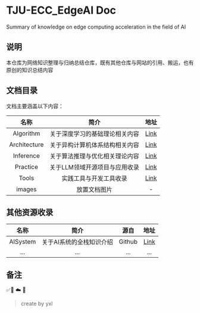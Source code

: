 # TJU-ECC_EdgeAI Doc

Summary of knowledge on edge computing acceleration in the field of AI


## 说明

本仓库为网络知识整理与归纳总结仓库，既有其他仓库与网站的引用、搬运，也有原创的知识总结内容




## 文档目录

文档主要涵盖以下内容：

| 名称  | 简介       | 地址    |
|:---:|:-----:|:---:|
| Algorithm | 关于深度学习的基础理论相关内容|[Link](./Algorithm/README.md)|
| Architecture | 关于异构计算机体系结构相关内容|[Link](./Architecture/README.md)|
| Inference | 关于算法推理与优化相关理论内容 |[Link](./Inference/README.md)|
| Practice | 关于LLM领域开源项目与应用收录 |[Link](./Practice/README.md)|
| Tools | 实践工具与开发工具收录 |[Link](./Tools/README.md)|
| images | 放置文档图片   | -|


## 其他资源收录

| 名称  | 简介       | 源自    |地址    |
|:---:|:---:|:---:|:---:|
| AISystem | 关于AI系统的全栈知识介绍| Github  | [Link](https://github.com/chenzomi12/AISystem)|
| ... | ... | ...|...|


## 备注

✅🚧 ☁️ 🔬 


> create by yxl

